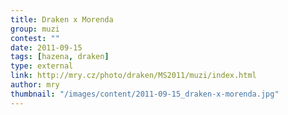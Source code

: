 ```yaml
---
title: Draken x Morenda
group: muzi
contest: ""
date: 2011-09-15
tags: [hazena, draken]
type: external
link: http://mry.cz/photo/draken/MS2011/muzi/index.html
author: mry
thumbnail: "/images/content/2011-09-15_draken-x-morenda.jpg"
---
```

